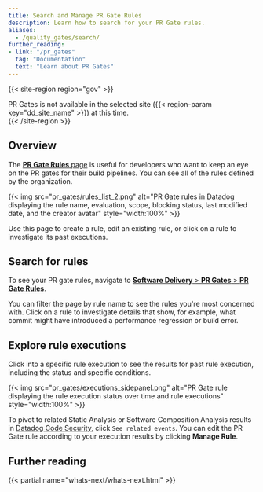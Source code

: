 ```yaml
---
title: Search and Manage PR Gate Rules 
description: Learn how to search for your PR Gate rules.
aliases:
  - /quality_gates/search/
further_reading:
- link: "/pr_gates"
  tag: "Documentation"
  text: "Learn about PR Gates"
---
```


{{< site-region region="gov" >}}
<div class="alert alert-warning">PR Gates is not available in the selected site ({{< region-param key="dd_site_name" >}}) at this time.</div>
{{< /site-region >}}

## Overview

The [**PR Gate Rules** page][1] is useful for developers who want to keep an eye on the PR gates for their build pipelines. You can see all of the rules defined by the organization.

{{< img src="pr_gates/rules_list_2.png" alt="PR Gate rules in Datadog displaying the rule name, evaluation, scope, blocking status, last modified date, and the creator avatar" style="width:100%" >}}

Use this page to create a rule, edit an existing rule, or click on a rule to investigate its past executions.

## Search for rules

To see your PR gate rules, navigate to [**Software Delivery** > **PR Gates** > **PR Gate Rules**][1].

You can filter the page by rule name to see the rules you're most concerned with. Click on a rule to investigate details that show, for example, what commit might have introduced a performance regression or build error. 

## Explore rule executions

Click into a specific rule execution to see the results for past rule execution, including the status and specific conditions. 

{{< img src="pr_gates/executions_sidepanel.png" alt="PR Gate rule displaying the rule execution status over time and rule executions" style="width:100%" >}}

To pivot to related Static Analysis or Software Composition Analysis results in [Datadog Code Security][2], click `See related events`.  You can edit the PR Gate rule according to your execution results by clicking **Manage Rule**.

## Further reading

{{< partial name="whats-next/whats-next.html" >}}

[1]: https://app.datadoghq.com/ci/pr-gates/
[2]: /security/code_security/
